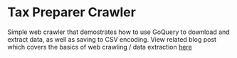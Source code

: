 # Tax Preparer Crawler
Simple web crawler that demostrates how to use GoQuery to download and extract data, as well as saving to CSV encoding.
View related blog post which covers the basics of web crawling / data extraction [here](http://codingwithdog.com/go/webscraping/2015/07/19/simple-webscraping-with-go.html)
